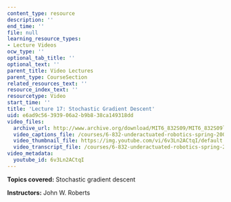 ```yaml
---
content_type: resource
description: ''
end_time: ''
file: null
learning_resource_types:
- Lecture Videos
ocw_type: ''
optional_tab_title: ''
optional_text: ''
parent_title: Video Lectures
parent_type: CourseSection
related_resources_text: ''
resource_index_text: ''
resourcetype: Video
start_time: ''
title: 'Lecture 17: Stochastic Gradient Descent'
uid: e6ad9c56-3939-06a2-b9b8-38ca149318dd
video_files:
  archive_url: http://www.archive.org/download/MIT6_832S09/MIT6_832S09lec17_300k.mp4
  video_captions_file: /courses/6-832-underactuated-robotics-spring-2009/1135c83da29d5c60887f061b93afe4b4_6v3Ln2ACtqI.vtt
  video_thumbnail_file: https://img.youtube.com/vi/6v3Ln2ACtqI/default.jpg
  video_transcript_file: /courses/6-832-underactuated-robotics-spring-2009/dd18a71f0be893587422acf106e0fc7c_6v3Ln2ACtqI.pdf
video_metadata:
  youtube_id: 6v3Ln2ACtqI
---
```


**Topics covered:** Stochastic gradient descent

**Instructors:** John W. Roberts

